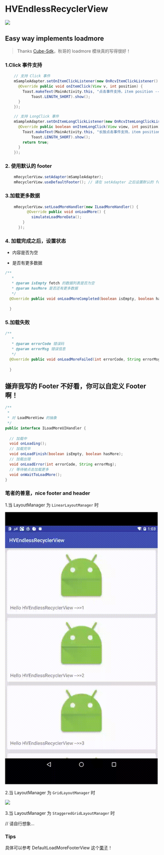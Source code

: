 # HVEndlessRecyclerView

[![](https://jitpack.io/v/HelloVass/HVEndlessRecyclerView.svg)](https://jitpack.io/#HelloVass/HVEndlessRecyclerView)

## Easy way implements loadmore 



> Thanks [Cube-Sdk](http://cube-sdk.liaohuqiu.net/cn/load-more/)，秋哥的 loadmore 模块真的写得很好！

### 1.Click 事件支持

```java
    // 支持 Click 事件
    mSampleAdapter.setOnItemClickListener(new OnRcvItemClickListener() {
      @Override public void onItemClick(View v, int position) {
        Toast.makeText(MainActivity.this, "点击事件支持，item position -->>" + position,
            Toast.LENGTH_SHORT).show();
      }
    });
```

``` java
    // 支持 LongClick 事件
    mSampleAdapter.setOnItemLongClickListener(new OnRcvItemLongClickListener() {
      @Override public boolean onItemLongClick(View view, int position) {
        Toast.makeText(MainActivity.this, "长按点击事件支持，item position -->>" + position,
            Toast.LENGTH_SHORT).show();
        return true;
      }
    });

```

### 2. 使用默认的 footer

```java
    mRecyclerView.setAdapter(mSampleAdapter);
    mRecyclerView.useDefaultFooter(); // 请在 setAdapter 之后设置默认的 footer
```

### 3.加载更多数据

```java
    mRecyclerView.setLoadMoreHandler(new ILoadMoreHandler() {
          @Override public void onLoadMore() {
            simulateLoadMoreData();
        }
      });
```


### 4. 加载完成之后，设置状态

- 内容是否为空

- 是否有更多数据

```java
/**
   * 
   * @param isEmpty fetch 的数据列表是否为空
   * @param hasMore 是否还有更多数据
   */
  @Override public void onLoadMoreCompleted(boolean isEmpty, boolean hasMore) {
  
  }
```

### 5.加载失败

```java
/**
   * 
   * @param errorCode 错误码
   * @param errorMsg 错误信息
   */
  @Override public void onLoadMoreFailed(int errorCode, String errorMsg) {
  
  }
```

## 嫌弃我写的 Footer 不好看，你可以自定义 Footer 啊！

```java
/**
 *
 * 对 LoadMoreView 的抽象
 */
public interface ILoadMoreUIHandler {

  // 加载中
  void onLoading();
  // 加载完毕
  void onLoadFinish(boolean isEmpty, boolean hasMore);
  // 加载出错
  void onLoadError(int errorCode, String errorMsg);
  // 等待被点击加载更多
  void onWaitToLoadMore();
}
```

### 笔者的善意，nice footer and header

1.当 LayoutManager 为 `LinearLayoutManager` 时

<img src="./design/LinearLayoutManagerDemo.gif" width="500px"/>

2.当 LayoutManager 为 `GridLayoutManager` 时

<img src="./design/GridLayoutManagerDemo.gif" width="500px"/>

3.当 LayoutManager 为 `StaggeredGridLayoutManager` 时

// 请自行想象...


### Tips
具体可以参考 DefaultLoadMoreFooterView 这个[栗子](https://github.com/HelloVass/HVEndlessRecyclerView/blob/master/hv_endless_recyclerview%2Fsrc%2Fmain%2Fjava%2Fgeeklub%2Forg%2Fhellovass%2Fendless_recyclerview%2Fwidget%2FDefaultLoadMoreFooterView.java)！






